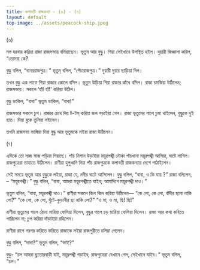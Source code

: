 ```yaml
---
title: কলাবতী রাজকন্যা - (৬) - (৭)
layout: default
top-image: ../assets/peacock-ship.jpeg
---
```


(৬)

মস্ত দরবার করিয়া রাজা রাজসভায় বসিয়াছেন। ভূতুম আর বুদ্ধুু। গিয়া সেইখানে উপস্থিত হইল। দুয়ারী জিজ্ঞাসা করিল, “তােমরা কে?

বুদ্ধু বলিল, “বানররাজপুত্র।” ভূতুম্ বলিল, “পেঁচারাজপুত্র।” দুয়ারী দুয়ার ছাড়িয়া দিল।

তখন বুদ্ধু এক লাফে গিয়া রাজার কোলে বসিল। ভূতুম উড়িয়া গিয়া রাজার কাঁধে বসিল। রাজা চমকিয়া উঠিলেন; রাজসভায়। সকলে ‘হাঁ! হাঁ!' করিয়া উঠিল।

বুদ্ধু ডাকিল, “বাবা” ভূতুম ডাকিল, “বাবা!”

রাজসভার সকলে চুপ। রাজার চোখ দিয় ট-টস্ করিয়া জল গড়াইয়া গেল। রাজা ভূতুমের গালে চুমা খাইলেন, বুদ্ধুুকে দুই হাত। দিয়া বুকে তুলিয়া লইলেন।

তখনি রাজসভা ভাঙ্গিয়া দিয়া বুদ্ধু আর ভূতুমকে লইয়া রাজা উঠিলেন।

(৭)

এদিকে তাে সাজ সাজ পড়িয়া গিয়াছে। পাঁচ নিশান উড়াইয়া ময়ূরপঙ্খী নৌকা পাঁচখানা ময়ূরপঙ্খী আসিয়া, ঘাটে লাগিল। রাজপুত্রেরা তাহাতে উঠিলেন। রাণীরা হুলুধ্বনি দিয়া পাঁচ রাজপুত্রকে কলাবতী রাজকন্যার দেশে পাঠাইলেন।

সেই সময়ে ভূতুম আর বুদ্ধুকে লইয়া, রাজা যে, নদীর ঘাটে আসিলেন।
বুদ্ধু বলিল, “বাবা, ও কি যায় ?” রাজা বলিলেন, – “ময়ূরপঙ্খী।”
বুদ্ধু বলিল, “বাবা, আমরা ময়ূরপঙ্খীতে যাইব; আমাদিগে ময়ূরপঙ্খী দাও।”

ভূতুম বলিল, “বাবা, ময়ূরপঙ্খী দাও।” রাণীরা সকলে কিল কিল করিয়া উঠিলেন— “কে লাে, কে লাে, বাঁদীর ছানা নাকি লাে?” “কে লাে, কে লাে, খুঁটে-কুড়ানীর ছা নাকি লাে?” “ও মা, ও মা, ছি! ছি!”

রাণীরা ভূতুমের গালে ঠোনা মারিয়া ফেলিয়া দিলেন, বুদ্ধুর গালে চড় মারিয়া ফেলিয়া দিলেন। রাজা আর কথা কহিতে পারিলেন না; চুপ করিয়া দাঁড়াইয়া রহিলেন।

রাণীরা রাগে গরগর করিতে করিতে রাজাকে লইয়া রাজপুরীতে চলিয়া গেলেন।

বুদ্ধু বলিল, “দাদা?” ভূতুম বলিল, “ভাই?”

বুদ্ধু- “চল আমরা ছুতােরবাড়ী যাই, ময়ূরপঙ্খী গড়াইব; রাজপুত্রেরা যেখানে গেল, সেইখানে যাইব।” ভূতুম বলিল, “চল।”
